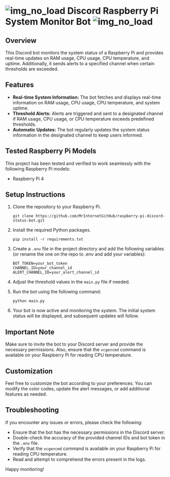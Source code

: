 # ![img_no_load](https://cdn.discordapp.com/attachments/1146751151946084362/1172155713011859456/icons8-raspberry-pi-48.png) Discord Raspberry Pi System Monitor Bot ![img_no_load](https://cdn.discordapp.com/attachments/1146751151946084362/1172155713011859456/icons8-raspberry-pi-48.png) 
## Overview
This Discord bot monitors the system status of a Raspberry Pi and provides real-time updates on RAM usage, CPU usage, CPU temperature, and uptime. Additionally, it sends alerts to a specified channel when certain thresholds are exceeded.

## Features
- **Real-time System Information:** The bot fetches and displays real-time information on RAM usage, CPU usage, CPU temperature, and system uptime.
- **Threshold Alerts:** Alerts are triggered and sent to a designated channel if RAM usage, CPU usage, or CPU temperature exceeds predefined thresholds.
- **Automatic Updates:** The bot regularly updates the system status information in the designated channel to keep users informed.

## Tested Raspberry Pi Models
This project has been tested and verified to work seamlessly with the following Raspberry Pi models:

- Raspberry Pi 4

## Setup Instructions
1. Clone the repository to your Raspberry Pi.
   ```
   git clone https://github.com/MrInternetGitHub/raspberry-pi-discord-status-bot.git
   ```

2. Install the required Python packages.
   ```
   pip install -r requirements.txt
   ```

3. Create a `.env` file in the project directory and add the following variables (or rename the one on the repo to .env and add your variables):
   ```
   BOT_TOKEN=your_bot_token
   CHANNEL_ID=your_channel_id
   ALERT_CHANNEL_ID=your_alert_channel_id
   ```

4. Adjust the threshold values in the `main.py` file if needed.

5. Run the bot using the following command:
   ```
   python main.py
   
   ```

6. Your bot is now active and monitoring the system. The initial system status will be displayed, and subsequent updates will follow.

## Important Note
Make sure to invite the bot to your Discord server and provide the necessary permissions. Also, ensure that the `vcgencmd` command is available on your Raspberry Pi for reading CPU temperature.

## Customization
Feel free to customize the bot according to your preferences. You can modify the color codes, update the alert messages, or add additional features as needed.

## Troubleshooting
If you encounter any issues or errors, please check the following:
- Ensure that the bot has the necessary permissions in the Discord server.
- Double-check the accuracy of the provided channel IDs and bot token in the `.env` file.
- Verify that the `vcgencmd` command is available on your Raspberry Pi for reading CPU temperature.
- Read and attempt to comprehend the errors present in the logs.
  
Happy monitoring!
